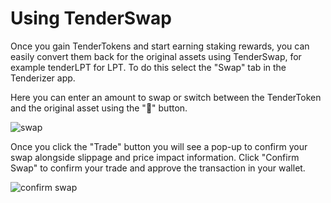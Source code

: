 # Using TenderSwap

Once you gain TenderTokens and start earning staking rewards, you can easily convert them back for the original assets using TenderSwap, for example tenderLPT for LPT. To do this select the "Swap" tab in the Tenderizer app.

Here you can enter an amount to swap or switch between the TenderToken and the original asset using the "🔄" button.

![swap](https://i.imgur.com/vZA7ZrJ.png)

Once you click the "Trade" button you will see a pop-up to confirm your swap alongside slippage and price impact information. Click "Confirm Swap" to confirm your trade and approve the transaction in your wallet.

![confirm swap](https://i.imgur.com/1U0YEnm.png)